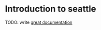 # Introduction to seattle

TODO: write [great documentation](http://jacobian.org/writing/what-to-write/)
